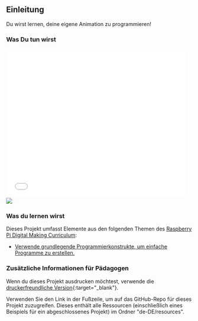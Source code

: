 ## Einleitung

Du wirst lernen, deine eigene Animation zu programmieren!

### Was Du tun wirst

<div class="scratch-preview">
  <iframe allowtransparency="true" width="485" height="402" src="//scratch.mit.edu/projects/embed/227524980/?autostart=false" frameborder="0"></iframe>
  <img src="images/space-final.png">
</div>

### Was du lernen wirst

Dieses Projekt umfasst Elemente aus den folgenden Themen des [Raspberry Pi Digital Making Curriculum](http://rpf.io/curriculum):

+ [Verwende grundlegende Programmierkonstrukte, um einfache Programme zu erstellen.](https://www.raspberrypi.org/curriculum/programming/creator)

### Zusätzliche Informationen für Pädagogen

Wenn du dieses Projekt ausdrucken möchtest, verwende die [druckerfreundliche Version](https://projects.raspberrypi.org/de-DE/projects/lost-in-space/print){:target="_blank"}.

Verwenden Sie den Link in der Fußzeile, um auf das GitHub-Repo für dieses Projekt zuzugreifen. Dieses enthält alle Ressourcen (einschließlich eines Beispiels für ein abgeschlossenes Projekt) im Ordner "de-DE/resources".